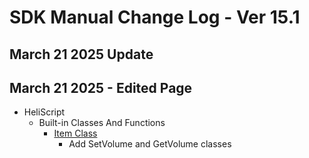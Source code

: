 # SDK Manual Change Log - Ver 15.1

## March 21 2025 Update

## March 21 2025 - Edited Page

- HeliScript
    - Built-in Classes And Functions
        - [Item Class](https://vrhikky.github.io/VketCloudSDK_Documents/15.1/hs/hs_class_item.html)
            - Add SetVolume and GetVolume classes

